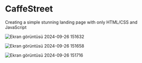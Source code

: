 # CaffeStreet
 Creating a simple stunning landing page with only HTML/CSS and JavaScript
 
![Ekran görüntüsü 2024-09-26 151632](https://github.com/user-attachments/assets/20182a65-4955-4983-9cbf-6d992f063eae)

![Ekran görüntüsü 2024-09-26 151658](https://github.com/user-attachments/assets/ddde0b79-9ba5-4ff1-8a9b-41e664e47763)

![Ekran görüntüsü 2024-09-26 151716](https://github.com/user-attachments/assets/0c33d188-cdb1-4a83-9731-bc0b71f86869)
